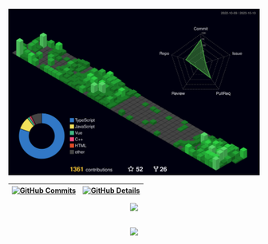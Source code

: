 ![Status](./profile-3d-contrib/profile-night-green.svg)

| [![GitHub Commits](http://github-profile-summary-cards.vercel.app/api/cards/productive-time?username=LabuPaim&theme=dracula&utcOffset=-3)](https://github.com/LabuPaim/github-profile-summary-cards) | [![GitHub Details](http://github-profile-summary-cards.vercel.app/api/cards/profile-details?username=LabuPaim&theme=dracula)](https://github.com/LabuPaim/github-profile-summary-cards) |
| ---------------------------------------------------------------------------------------------------------------------------------------------------------------------------------------------------- | --------------------------------------------------------------------------------------------------------------------------------------------------------------------------------------- |

  <div align="center" >
<a href="https://skillicons.dev"   >
  <img src="https://skillicons.dev/icons?i=git,vscode,javascript,typescript,css,html,react,next,tailwind,sass,nodejs,express,nest,vue,docker,figma,github,jest,materialui,linux,postman,styledcomponents,vercel,vite,bootstrap,mongodb,postgres,discord,linkedin,instagram" />
</a>
  <br />

  </div>

##

   <div align="center" >
     <img src="https://github-profile-trophy.vercel.app/?username=LabuPaim&row=1&column=6&theme=dracula&margin-w=15&margin-h=15"/>
  </div>
